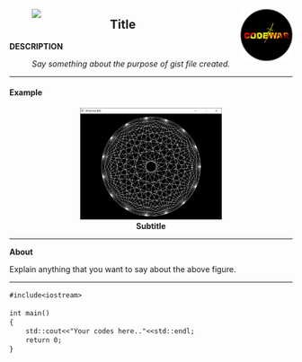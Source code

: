 > [<p align="lefttop"><img width="30%" align="left" src="https://img.youtube.com/vi/r7yOMz8HrHk/maxresdefault.jpg"></p>](https://youtu.be/r7yOMz8HrHk) [<img width="20%" align="right" src="https://raw.githubusercontent.com/rp181135198/My-Gist-Files-Data/master/Image%20Data/Channel%20Logo.png">](https://www.youtube.com/c/codewar)

## Title
**DESCRIPTION**

<dl> <i>
    <dd>Say something about the purpose of gist file created.</dd>
</i> </dl>

---

<h4>Example</h4>
<p align="center">
    <img width="50%" src="https://raw.githubusercontent.com/rp181135198/My-Gist-Files-Data/master/Image%20Data/Straight%20Line%20Examples%20in%20C%2B%2B%20graphics.h/Example%20of%20lineto%20and%20moveto.PNG"><br>
    <b>Subtitle</b><br>
</p>

---
**About**

Explain anything that you want to say about the above figure.

---

```
#include<iostream>

int main()
{
    std::cout<<"Your codes here.."<<std::endl;
    return 0;
}
```
